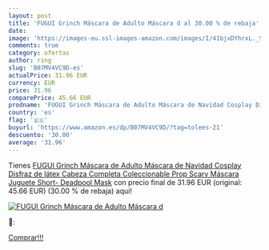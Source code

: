 ```yaml
---
layout: post
title: 'FUGUI Grinch Máscara de Adulto Máscara d al 30.00 % de rebaja'
date: 
image: 'https://images-eu.ssl-images-amazon.com/images/I/41bjxDYhrxL._SL200_.jpg'
comments: true
category: ofertas
author: ring
slug: 'B07MV4VC9D-es'
actualPrice: 31.96 EUR
currency: EUR
price: 31.96
comparePrice: 45.66 EUR
prodname: 'FUGUI Grinch Máscara de Adulto Máscara de Navidad Cosplay Disfraz de látex Cabeza Completa Coleccionable Prop Scary Máscara Juguete  Short- Deadpool Mask'
country: 'es'
flag: '🇪🇸'
buyurl: 'https://www.amazon.es/dp/B07MV4VC9D/?tag=tolees-21'
descuento: '30.00'
average: '31.96'
---
```


Tienes [FUGUI Grinch Máscara de Adulto Máscara de Navidad Cosplay Disfraz de látex Cabeza Completa Coleccionable Prop Scary Máscara Juguete  Short- Deadpool Mask](https://www.amazon.es/dp/B07MV4VC9D/?tag=tolees-21) con precio final de  31.96 EUR (original: 45.66 EUR) (30.00 %  de rebaja) aqui!

[![FUGUI Grinch Máscara de Adulto Máscara d](https://images-eu.ssl-images-amazon.com/images/I/41bjxDYhrxL._SL200_.jpg)](https://www.amazon.es/dp/B07MV4VC9D/?tag=tolees-21)

🔎:


[Comprar!!!](https://www.amazon.es/dp/B07MV4VC9D/?tag=tolees-21)
